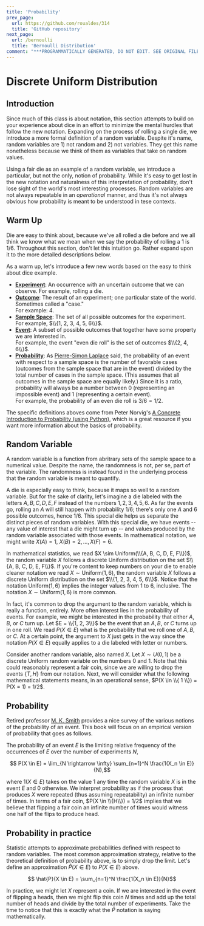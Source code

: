 ```yaml
---
title: 'Probability'
prev_page:
  url: https://github.com/roualdes/314
  title: 'GitHub repository'
next_page:
  url: /bernoulli
  title: 'Bernoulli Distribution'
comment: "***PROGRAMMATICALLY GENERATED, DO NOT EDIT. SEE ORIGINAL FILES IN /content***"
---
```

# Discrete Uniform Distribution

## Introduction

Since much of this class is about notation, this section attempts to
build on your experience about dice in an effort to minimize the
mental hurdles that follow the new notation.  Expanding on the
process of rolling a single die, we introduce a more formal definition
of a random variable.  Despite it's name, random variables are 1) not
random and 2) not variables.  They get this name nonetheless because
we think of them as variables that take on random values.

Using a fair die as an example of a random variable, we introduce a
particular, but not the only, notion of probability.  While it's easy
to get lost in the new notation and naturalness of this interpretation
of probability, don't lose sight of the world's most interesting
processes.  Random variables are not always repeatable in an
*operational* manner, and thus it's not always obvious how probability
is meant to be understood in tese contexts.

## Warm Up

Die are easy to think about, because we've all rolled a die before and
we all think we know what we mean when we say the probability of
rolling a $1$ is $1/6$.  Throughout this section, don't let this
intuition go.  Rather expand upon it to the more detailed
descriptions below.

As a warm up, let's introduce a few new words based on the easy to think about dice example.

- [**Experiment**](https://en.wikipedia.org/wiki/Experiment_(probability_theory)): An occurrence with an uncertain outcome that we can observe. 
For example, rolling a die.
- [**Outcome**](https://en.wikipedia.org/wiki/Outcome_(probability)): The result of an experiment; one particular state of the world. Sometimes called a "case."  
For example: $4$.
- [**Sample Space**](https://en.wikipedia.org/wiki/Sample_space): The set of all possible outcomes for the experiment.  
For example, $\\{1, 2, 3, 4, 5, 6\\}$.
- [**Event**](https://en.wikipedia.org/wiki/Event_(probability_theory)): A subset of possible outcomes that together have some property we are interested in.  
For example, the event "even die roll" is the set of outcomes $\\{2, 4, 6\\}$.
- [**Probability**](https://en.wikipedia.org/wiki/Probability_theory): As [Pierre-Simon Laplace](https://en.wikipedia.org/wiki/Pierre-Simon_Laplace) said, the probability of an event with respect to a sample space is the number of favorable cases (outcomes from the sample space that are in the event) divided by the total number of cases in the sample space. (This assumes that all outcomes in the sample space are equally likely.) Since it is a ratio, probability will always be a number between 0 (representing an impossible event) and $1$ (representing a certain event).  
For example, the probability of an even die roll is $3/6 = 1/2$.

The specific definitions aboves come from Peter Norvig's [A Concrete Introduction to Probability (using Python)](https://nbviewer.jupyter.org/url/norvig.com/ipython/Probability.ipynb), which is a great resource if you want more information about the basics of probability.

## Random Variable

A random variable is a function from abritrary sets of the sample space to a numerical value.  Despite the name, the randomness is not, per se, part of the variable.  The randomness is instead found in the underlying
process that the random variable is meant to quantify.

A die is especially easy to think, because it maps so well to a random variable.  But for the sake of clarity, let's imagine a die labeled with the letters $A, B, C,
D, E, F$ instead of the numbers $1, 2, 3, 4, 5, 6$.  As far the
events go, rolling an $A$ will still happen with probability $1/6$; there's only one $A$ and $6$ possible outcomes, hence $1/6$.
This special die helps us separate the distinct pieces
of random variables.  With this special die, we have events -- any value of
interest that a die might turn up -- and values produced by the random
variable associated with those events.  In mathematical notation, we might write
$X(A) = 1$, $X(B) = 2, \ldots, X(F) = 6$.

In mathematical statistics, we read $X \sim Uniform(\\{A, B, C, D, E, F\\})$, the random variable $X$ follows a
discrete Uniform distribution on the set $\\{A, B, C, D, E, F\\}$.
If you're content to keep numbers on your die to enable cleaner
notation we read $X \sim \text{Uniform}(1, 6)$, the random
variable $X$ follows a discrete Uniform distribution on the set
$\\{1, 2, 3, 4, 5, 6\\}$.  Notice that the notation $\text{Uniform}(1,
6)$ implies the integer values from $1$ to $6$, inclusive.  The notation $X \sim \text{Uniform}(1, 6)$ is more common.

In fact, it's common to drop the argument to the random variable,
which is really a function, entirely.  More often interest lies in the
probability of events.  For example, we might be interested in the
probability that either $A, B,$ or $C$ turn up.  Let $E = \\{1, 2, 3\\}$
be the event that an $A, B$, or $C$ turns up in one roll.  We read
$P(X \in E)$ what is the probability that we roll one of $A, B,$ or
$C$.  At a certain point, the argument to $X$ just gets in the way
since the notation $P(X \in E)$ equally applies to a die labeled with
letter or numbers.

Consider another random variable, also named $X$.  Let $X \sim U(0,
1)$ be a discrete Uniform random variable on the numbers $0$ and $1$.
Note that this could reasonably represent a fair coin, since we are
willing to drop the events $\{T, H\}$ from our notation.  Next, we
will consider what the following mathematical statements means, in
an operational sense, $P(X \in \\{ 1 \\}) = P(X = 1) = 1/2$.

## Probability

Retired professor [M. K. Smith](https://web.ma.utexas.edu/users/mks/statmistakes/probability.html)
provides a nice survey of the various notions of the probability of an
event.  This book will focus on an empirical version of probability
that goes as follows.

The probability of an event $E$ is the limiting relative frequency of
the occurrences of $E$ over the number of experiments $N$,

$$ P(X \in E) = \lim_{N \rightarrow \infty} \sum_{n=1}^N \frac{1(X_n \in E)}{N},$$

where $1(X \in E)$ takes on the value $1$ any time the random variable
$X$ is in the event $E$ and $0$ otherwise.  We interpret probability
as if the process that produces $X$ were repeated (thus assuming
repeatability) an infinite number of times.  In terms of a fair coin,
$P(X \in \\{H\\}) = 1/2$ implies that we believe that flipping a fair
coin an infinite number of times would witness one half of the flips
to produce head.

## Probability in practice

Statistic attempts to approximate probabilities defined with respect to random variables.  The most common approximation strategy, relative to the theoretical definition of probability above, is to simply drop the limit.  Let's define an approximation $\hat{P}(X \in E)$ to $P(X \in E)$ above.

$$ \hat{P}(X \in E) = \sum_{n=1}^N \frac{1(X_n \in E)}{N}$$

In practice, we might let $X$ represent a coin.  If we are interested in the event of flipping a heads, then we might flip this coin $N$ times and add up the total number of heads and divide by the total number of experiments.  Take the time to notice that this is exactly what the $\hat{P}$ notation is saying mathematically.